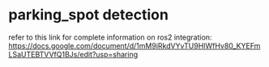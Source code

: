 # parking_spot detection

refer to this link for complete information on ros2 integration: https://docs.google.com/document/d/1mM9iRkdVYvTU9HIWfHv80_KYEFmLSaUTEBTVVfQ1BJs/edit?usp=sharing
